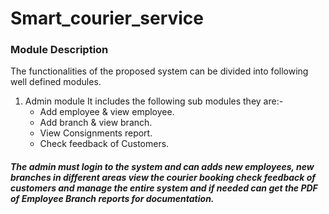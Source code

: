 # Smart_courier_service
### Module Description ###

The functionalities of the proposed system can be divided into following well defined modules.
1.	Admin module
    It includes the following sub modules they are:-
	* Add employee & view employee.
	* Add branch & view branch.
	* View Consignments report.
	* Check feedback of Customers.
##### The admin must login to the system and can adds new employees, new branches in different areas view the courier booking check feedback of customers and manage the entire system and if needed can get the PDF of Employee Branch reports for documentation. #####



